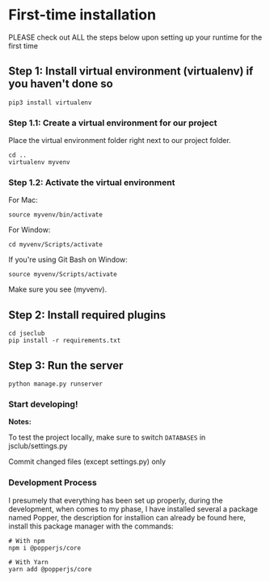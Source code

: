 
# First-time installation
PLEASE check out ALL the steps below upon setting up your runtime for the first time
## Step 1: Install virtual environment (virtualenv) if you haven't done so
```
pip3 install virtualenv
```
### Step 1.1: Create a virtual environment for our project
Place the virtual environment folder right next to our project folder.
```
cd ..
virtualenv myvenv
```
### Step 1.2: Activate the virtual environment
For Mac:
```
source myvenv/bin/activate
```
For Window:
```
cd myvenv/Scripts/activate
```
If you're using Git Bash on Window:
```
source myvenv/Scripts/activate
```
Make sure you see (myvenv).
## Step 2: Install required plugins
```
cd jseclub
pip install -r requirements.txt
```
## Step 3: Run the server
```
python manage.py runserver
```
### Start developing!
**Notes:** 

To test the project locally, make sure to switch ```DATABASES``` in jsclub/settings.py

Commit changed files (except settings.py) only

### Development Process
I presumely that everything has been set up properly, during the development, when comes to my phase, I have installed several a package named Popper, the description for installion can already be found here, install this package manager with the commands:
```
# With npm
npm i @popperjs/core

# With Yarn
yarn add @popperjs/core
```
